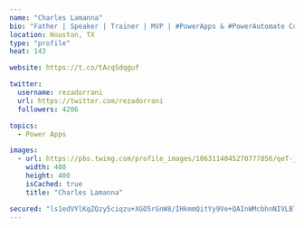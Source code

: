 ```yaml
---
name: "Charles Lamanna"
bio: "Father | Speaker | Trainer | MVP | #PowerApps & #PowerAutomate Community Super User | YouTuber Right-pointing triangle http://youtube.com/c/rezadorrani | Learn - Share - Clockwise rightwards and leftwards open circle arrows"
location: Houston, TX
type: "profile"
heat: 143

website: https://t.co/tAcqSdqguf

twitter:
  username: rezadorrani
  url: https://twitter.com/rezadorrani
  followers: 4206

topics:
  - Power Apps

images:
  - url: https://pbs.twimg.com/profile_images/1063114045270777856/qeT-jpWr_400x400.jpg
    width: 400
    height: 400
    isCached: true
    title: "Charles Lamanna"

secured: "ls1edVYlKqZQzy5ciqzu+XGO5rGnW8/IHkmmQitYy9Ve+QAInWMcbhnNIVLBlgAjqOtgti1cTNbNJUuSJvQPPmydczHVE5Y8qsjAWarGGJYpyb+1Qhx2A7NSqEaM1xs7a13kO/EDeGOEktRi1QTCasVPazhcU/zDWokxwyqXSUuEn1O4rsV4FC7W7gXwYYSnPFN4oFN3d4UsQQXAJOW30ENVu92Zih+gmtq1Sjlo3wUxsyxfDtDemRs36iX3gajRjFJFRSbmRXlCcHEdhAObtEaGKgPwAerzmPf92UvOrbe/5g6UDaNPvoOSCsWQbDL6wikWe7LTkV7jDcE8hvXRBcL09xpUgZIpBS12lFkEOHtwRX75qgciAoYF17FXoAIA89v84TUOKQ2q4RTUzTR7PmW6K9Tg+zk8e5l6uh/JGWo=;o7CVI+h+O0iFK0dnWK5Bfg=="
---
```


